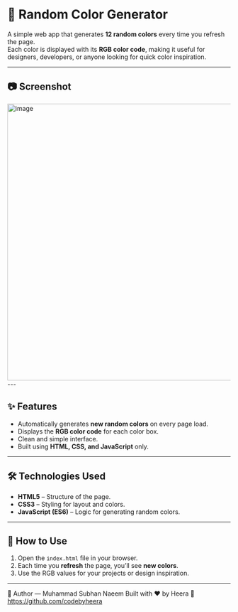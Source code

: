 # 🎨 Random Color Generator

A simple web app that generates **12 random colors** every time you refresh the page.  
Each color is displayed with its **RGB color code**, making it useful for designers, developers, or anyone looking for quick color inspiration.

---

## 📷 Screenshot
<img width="1258" height="623" alt="image" src="https://github.com/user-attachments/assets/0deb25ae-129b-433b-b020-335a0bf6b4df" />
---

## ✨ Features
- Automatically generates **new random colors** on every page load.
- Displays the **RGB color code** for each color box.
- Clean and simple interface.
- Built using **HTML, CSS, and JavaScript** only.

---

## 🛠 Technologies Used
- **HTML5** – Structure of the page.
- **CSS3** – Styling for layout and colors.
- **JavaScript (ES6)** – Logic for generating random colors.

---

## 📂 How to Use
1. Open the `index.html` file in your browser.
2. Each time you **refresh** the page, you’ll see **new colors**.
3. Use the RGB values for your projects or design inspiration.

---

👤 Author — Muhammad Subhan Naeem
Built with ❤️ by Heera
🔗 https://github.com/codebyheera


